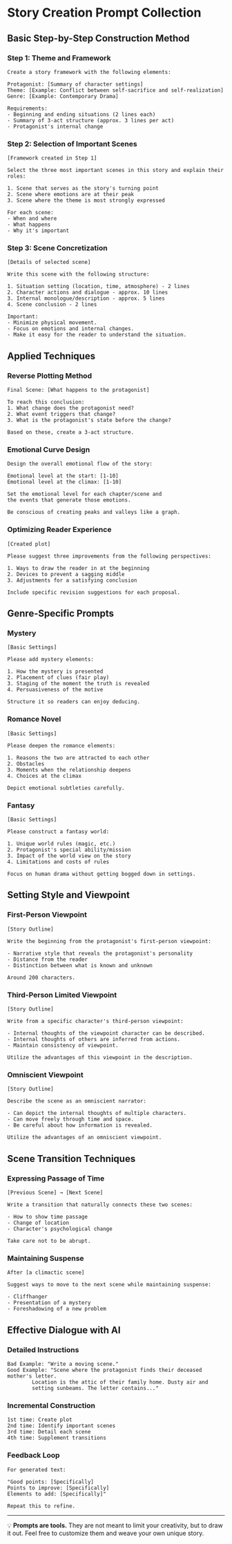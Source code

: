 # Story Creation Prompt Collection

## Basic Step-by-Step Construction Method

### Step 1: Theme and Framework
```
Create a story framework with the following elements:

Protagonist: [Summary of character settings]
Theme: [Example: Conflict between self-sacrifice and self-realization]
Genre: [Example: Contemporary Drama]

Requirements:
- Beginning and ending situations (2 lines each)
- Summary of 3-act structure (approx. 3 lines per act)
- Protagonist's internal change
```

### Step 2: Selection of Important Scenes
```
[Framework created in Step 1]

Select the three most important scenes in this story and explain their roles:

1. Scene that serves as the story's turning point
2. Scene where emotions are at their peak
3. Scene where the theme is most strongly expressed

For each scene:
- When and where
- What happens
- Why it's important
```

### Step 3: Scene Concretization
```
[Details of selected scene]

Write this scene with the following structure:

1. Situation setting (location, time, atmosphere) - 2 lines
2. Character actions and dialogue - approx. 10 lines
3. Internal monologue/description - approx. 5 lines
4. Scene conclusion - 2 lines

Important:
- Minimize physical movement.
- Focus on emotions and internal changes.
- Make it easy for the reader to understand the situation.
```

## Applied Techniques

### Reverse Plotting Method
```
Final Scene: [What happens to the protagonist]

To reach this conclusion:
1. What change does the protagonist need?
2. What event triggers that change?
3. What is the protagonist's state before the change?

Based on these, create a 3-act structure.
```

### Emotional Curve Design
```
Design the overall emotional flow of the story:

Emotional level at the start: [1-10]
Emotional level at the climax: [1-10]

Set the emotional level for each chapter/scene and
the events that generate those emotions.

Be conscious of creating peaks and valleys like a graph.
```

### Optimizing Reader Experience
```
[Created plot]

Please suggest three improvements from the following perspectives:

1. Ways to draw the reader in at the beginning
2. Devices to prevent a sagging middle
3. Adjustments for a satisfying conclusion

Include specific revision suggestions for each proposal.
```

## Genre-Specific Prompts

### Mystery
```
[Basic Settings]

Please add mystery elements:

1. How the mystery is presented
2. Placement of clues (fair play)
3. Staging of the moment the truth is revealed
4. Persuasiveness of the motive

Structure it so readers can enjoy deducing.
```

### Romance Novel
```
[Basic Settings]

Please deepen the romance elements:

1. Reasons the two are attracted to each other
2. Obstacles
3. Moments when the relationship deepens
4. Choices at the climax

Depict emotional subtleties carefully.
```

### Fantasy
```
[Basic Settings]

Please construct a fantasy world:

1. Unique world rules (magic, etc.)
2. Protagonist's special ability/mission
3. Impact of the world view on the story
4. Limitations and costs of rules

Focus on human drama without getting bogged down in settings.
```

## Setting Style and Viewpoint

### First-Person Viewpoint
```
[Story Outline]

Write the beginning from the protagonist's first-person viewpoint:

- Narrative style that reveals the protagonist's personality
- Distance from the reader
- Distinction between what is known and unknown

Around 200 characters.
```

### Third-Person Limited Viewpoint
```
[Story Outline]

Write from a specific character's third-person viewpoint:

- Internal thoughts of the viewpoint character can be described.
- Internal thoughts of others are inferred from actions.
- Maintain consistency of viewpoint.

Utilize the advantages of this viewpoint in the description.
```

### Omniscient Viewpoint
```
[Story Outline]

Describe the scene as an omniscient narrator:

- Can depict the internal thoughts of multiple characters.
- Can move freely through time and space.
- Be careful about how information is revealed.

Utilize the advantages of an omniscient viewpoint.
```

## Scene Transition Techniques

### Expressing Passage of Time
```
[Previous Scene] → [Next Scene]

Write a transition that naturally connects these two scenes:

- How to show time passage
- Change of location
- Character's psychological change

Take care not to be abrupt.
```

### Maintaining Suspense
```
After [a climactic scene]

Suggest ways to move to the next scene while maintaining suspense:

- Cliffhanger
- Presentation of a mystery
- Foreshadowing of a new problem
```

## Effective Dialogue with AI

### Detailed Instructions
```
Bad Example: "Write a moving scene."
Good Example: "Scene where the protagonist finds their deceased mother's letter.
        Location is the attic of their family home. Dusty air and
        setting sunbeams. The letter contains..."
```

### Incremental Construction
```
1st time: Create plot
2nd time: Identify important scenes
3rd time: Detail each scene
4th time: Supplement transitions
```

### Feedback Loop
```
For generated text:

"Good points: [Specifically]
Points to improve: [Specifically]
Elements to add: [Specifically]"

Repeat this to refine.
```

---

💡 **Prompts are tools.** They are not meant to limit your creativity, but to draw it out. Feel free to customize them and weave your own unique story.